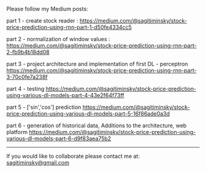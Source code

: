 Please follow my Medium posts:

part 1 - create stock reader : https://medium.com/@sagitiminsky/stock-price-prediction-using-rnn-part-1-d50fe4334cc5

part 2 - normalization of window values : https://medium.com/@sagitiminsky/stock-price-prediction-using-rnn-part-2-fb9b4b18dd08

part 3 - project architecture and implementation of first DL - perceptron https://medium.com/@sagitiminsky/stock-price-prediction-using-rnn-part-3-70c0fe7a238f

part 4 - testing https://medium.com/@sagitiminsky/stock-price-prediction-using-various-dl-models-part-4-43e2f64f73ff

part 5 - ['sin','cos'] prediction https://medium.com/@sagitiminsky/stock-price-prediction-using-various-dl-models-part-5-16f86ade0a3d

part 6 - generation of historical data, Additions to the architecture, web platform https://medium.com/@sagitiminsky/stock-price-prediction-using-various-dl-models-part-6-d9f83aea75b2
______________

If you would like to collaborate please contact me at: sagitiminsky@gmail.com